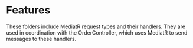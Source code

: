 ﻿# Features

These folders include MediatR request types and their handlers. They are used in coordination with the OrderController, which uses MediatR to send messages to these handlers.
